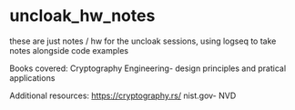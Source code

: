 # uncloak_hw_notes

these are just notes / hw for the uncloak sessions,
using logseq to take notes alongside code examples

Books covered:
Cryptography Engineering- design principles and pratical applications

Additional resources:
<https://cryptography.rs/>
nist.gov- NVD
